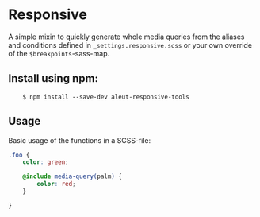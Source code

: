 # Responsive

A simple mixin to quickly generate whole media queries from the aliases and
conditions defined in `_settings.responsive.scss` or your own override of the `$breakpoints`-sass-map.

## Install using npm:

```ssh
	$ npm install --save-dev aleut-responsive-tools
```


## Usage

Basic usage of the functions in a SCSS-file:

```scss
.foo {
	color: green;

	@include media-query(palm) {
		color: red;
	}

}
```
